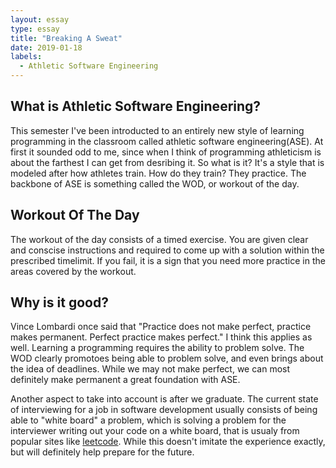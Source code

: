 ```yaml
---
layout: essay
type: essay
title: "Breaking A Sweat"
date: 2019-01-18
labels:
  - Athletic Software Engineering
---
```

<h2>What is Athletic Software Engineering?</h2>

This semester I've been introducted to an entirely new style of learning programming in the classroom called athletic software engineering(ASE). At first it sounded odd to me, since when I think of programming athleticism is about the farthest I can get from desribing it. So what is it? It's a style that is modeled after how athletes train. How do they train? They practice. The backbone of ASE is something called the WOD, or workout of the day.

<h2>Workout Of The Day</h2>
The workout of the day consists of a timed exercise. You are given clear and conscise instructions and required to come up with a solution within the prescribed timelimit. If you fail, it is a sign that you need more practice in the areas covered by the workout. 
  
<h2>Why is it good?</h2>
  
Vince Lombardi once said that "Practice does not make perfect, practice makes permanent. Perfect practice makes perfect." I think this applies as well. Learning a programming requires the ability to problem solve. The WOD clearly promotoes being able to problem solve, and even brings about the idea of deadlines. While we may not make perfect, we can most definitely make permanent a great foundation with ASE.

Another aspect to take into account is after we graduate. The current state of interviewing for a job in software development usually consists of being able to "white board" a problem, which is solving a problem for the interviewer writing out your code on a white board, that is usualy from popular sites like <a href=www.leetcode.com>leetcode</a>. While this doesn't imitate the experience exactly, but will definitely help prepare for the future. 

